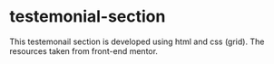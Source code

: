 # testemonial-section
This testemonail section is developed using html and css (grid). The resources taken from front-end mentor.
